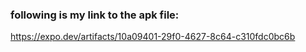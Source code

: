 ### following is my link to the apk file:
 https://expo.dev/artifacts/10a09401-29f0-4627-8c64-c310fdc0bc6b
